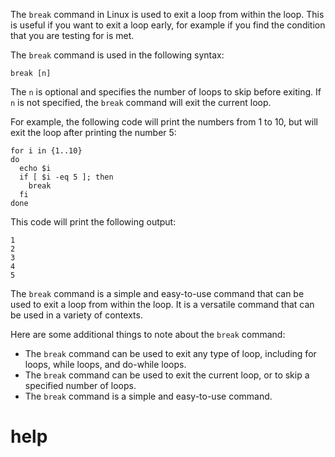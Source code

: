 The `break` command in Linux is used to exit a loop from within the loop. This is useful if you want to exit a loop early, for example if you find the condition that you are testing for is met.

The `break` command is used in the following syntax:

```
break [n]
```

The `n` is optional and specifies the number of loops to skip before exiting. If `n` is not specified, the `break` command will exit the current loop.

For example, the following code will print the numbers from 1 to 10, but will exit the loop after printing the number 5:

```
for i in {1..10}
do
  echo $i
  if [ $i -eq 5 ]; then
    break
  fi
done
```

This code will print the following output:

```
1
2
3
4
5
```

The `break` command is a simple and easy-to-use command that can be used to exit a loop from within the loop. It is a versatile command that can be used in a variety of contexts.

Here are some additional things to note about the `break` command:

* The `break` command can be used to exit any type of loop, including for loops, while loops, and do-while loops.
* The `break` command can be used to exit the current loop, or to skip a specified number of loops.
* The `break` command is a simple and easy-to-use command.




# help 

```

```
